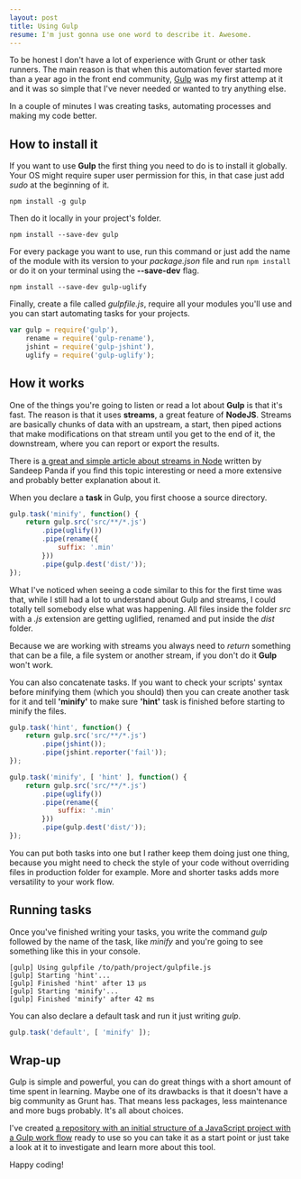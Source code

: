 ```yaml
---
layout: post
title: Using Gulp
resume: I'm just gonna use one word to describe it. Awesome.
---
```


To be honest I don't have a lot of experience with Grunt or other task runners. The main reason is that when this automation fever started more than a year ago in the front end community, <a href="https://www.gulpjs.com" target="_blank">Gulp</a> was my first attemp at it and it was so simple that I've never needed or wanted to try anything else.

In a couple of minutes I was creating tasks, automating processes and making my code better.

## How to install it

If you want to use **Gulp** the first thing you need to do is to install it globally. Your OS might require super user permission for this, in that case just add *sudo* at the beginning of it.

```
npm install -g gulp
```

Then do it locally in your project's folder.

```
npm install --save-dev gulp
```

For every package you want to use, run this command or just add the name of the module with its version to your *package.json* file and run `npm install` or do it on your terminal using the **--save-dev** flag.

```
npm install --save-dev gulp-uglify
```

Finally, create a file called *gulpfile.js*, require all your modules you'll use and you can start automating tasks for your projects.

```js
var gulp = require('gulp'),
    rename = require('gulp-rename'),
    jshint = require('gulp-jshint'),
    uglify = require('gulp-uglify');
```

## How it works

One of the things you're going to listen or read a lot about **Gulp** is that it's fast. The reason is that it uses **streams**, a great feature of **NodeJS**. Streams are basically chunks of data with an upstream, a start, then piped actions that make modifications on that stream until you get to the end of it, the downstream, where you can report or export the results.

There is <a href="http://www.sitepoint.com/basics-node-js-streams/" target="_blank">a great and simple article about streams in Node</a> written by Sandeep Panda if you find this topic interesting or need a more extensive and probably better explanation about it.

When you declare a **task** in Gulp, you first choose a source directory.

```js
gulp.task('minify', function() {
    return gulp.src('src/**/*.js')
        .pipe(uglify())
        .pipe(rename({
            suffix: '.min'
        }))
        .pipe(gulp.dest('dist/'));
});
```

What I've noticed when seeing a code similar to this for the first time was that, while I still had a lot to understand about Gulp and streams, I could totally tell somebody else what was happening. All files inside the folder *src* with a *.js* extension are getting uglified, renamed and put inside the *dist* folder.

Because we are working with streams you always need to *return* something that can be a file, a file system or another stream, if you don't do it **Gulp** won't work.

You can also concatenate tasks. If you want to check your scripts' syntax before minifying them (which you should) then you can create another task for it and tell **'minify'** to make sure **'hint'** task is finished before starting to minify the files.

```js
gulp.task('hint', function() {
    return gulp.src('src/**/*.js')
        .pipe(jshint());
        .pipe(jshint.reporter('fail'));
});

gulp.task('minify', [ 'hint' ], function() {
    return gulp.src('src/**/*.js')
        .pipe(uglify())
        .pipe(rename({
            suffix: '.min'
        }))
        .pipe(gulp.dest('dist/'));
});
```

You can put both tasks into one but I rather keep them doing just one thing, because you might need to check the style of your code without overriding files in production folder for example. More and shorter tasks adds more versatility to your work flow.


## Running tasks

Once you've finished writing your tasks, you write the command *gulp* followed by the name of the task, like *minify* and you're going to see something like this in your console.

```
[gulp] Using gulpfile /to/path/project/gulpfile.js
[gulp] Starting 'hint'...
[gulp] Finished 'hint' after 13 μs
[gulp] Starting 'minify'...
[gulp] Finished 'minify' after 42 ms
```

You can also declare a default task and run it just writing *gulp*.

```js
gulp.task('default', [ 'minify' ]);
```

## Wrap-up

Gulp is simple and powerful, you can do great things with a short amount of time spent in learning. Maybe one of its drawbacks is that it doesn't have a big community as Grunt has. That means less packages, less maintenance and more bugs probably. It's all about choices.

I've created <a href="https://github.com/jeremenichelli/recipe" target="_blank">a repository with an initial structure of a JavaScript project with a Gulp work flow</a> ready to use so you can take it as a start point or just take a look at it to investigate and learn more about this tool.

Happy coding!
